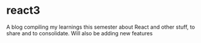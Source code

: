 # react3
 A blog compiling my learnings this semester about React and other stuff, to share and to consolidate. Will also be adding new features
